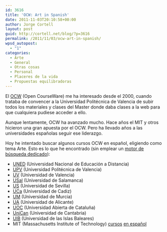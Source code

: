 ```yaml
---
id: 3616
title: 'OCW: Art in Spanish'
date: 2011-11-03T20:10:58+00:00
author: Jorge Cortell
layout: post
guid: http://cortell.net/blog/?p=3616
permalink: /2011/11/03/ocw-art-in-spanish/
wpsd_autopost:
  - "1"
categories:
  - Arte
  - General
  - Otras cosas
  - Personal
  - Placeres de la vida
  - Propuestas equilibradoras
---
```

El <a title="http://managersmagazine.com/index.php/2010/05/educacion-en-abierto-opencourseware/" href="http://managersmagazine.com/index.php/2010/05/educacion-en-abierto-opencourseware/" target="_blank">OCW</a> (Open CourseWare) me ha interesado desde el 2000, cuando trataba de convencer a la Universidad Politécnica de Valencia de subir todos los materiales y clases del Master donde daba clases a la web para que cualquiera pudiese acceder a ello.

Aunque lentamente, OCW ha avanzado mucho. Hace años el MIT y otros hicieron una gran apuesta por el OCW. Pero ha llevado años a las universidades españolas seguir ese liderazgo.

Hoy he intentado buscar algunos cursos OCW en español, eligiendo como tema Arte. Esto es lo que he encontrado (sin emplear un <a title="http://www.ocwsearch.com/" href="http://www.ocwsearch.com/" target="_blank">motor de búsqueda dedicado</a>):

  * <a title="http://ocw.innova.uned.es/ocwuniversia/historia-del-arte/" href="http://ocw.innova.uned.es/ocwuniversia/historia-del-arte/" target="_blank">UNED</a> (Universidad Nacional de Educación a Distancia)
  * <a title="http://www.upv.es/contenidos/OCW/menu_urlc.html?http://www.upv.es/pls/oalu/sic_asi.OCW_Ramasi?p_rama=H&p_idioma=c&p_vista=MSE" href="http://www.upv.es/contenidos/OCW/menu_urlc.html?http://www.upv.es/pls/oalu/sic_asi.OCW_Ramasi?p_rama=H&p_idioma=c&p_vista=MSE" target="_blank">UPV</a> (Universidad Politécnica de Valencia)
  * <a title="http://ocw.uv.es/Courses_listing" href="http://ocw.uv.es/Courses_listing" target="_blank">UV</a> (Universidad de Valencia)
  * <a title="http://ocw.usal.es/humanidades/" href="http://ocw.usal.es/humanidades/" target="_blank">USal</a> (Universidad de Salamanca)
  * <a title="http://ocwus.us.es/estetica-y-teoria-de-las-artes/" href="http://ocwus.us.es/estetica-y-teoria-de-las-artes/" target="_blank">US</a> (Universidad de Sevilla)
  * <a title="http://ocw.uca.es/course/category.php?id=5" href="http://ocw.uca.es/course/category.php?id=5" target="_blank">UCa</a> (Universidad de Cadiz)
  * <a title="http://ocw.um.es/artes-1" href="http://ocw.um.es/artes-1" target="_blank">UM</a> (Universidad de Murcia)
  * <a title="http://blogs.ua.es/opencourseware/category/humanidades/" href="http://blogs.ua.es/opencourseware/category/humanidades/" target="_blank">UA</a> (Universidad de Alicante)
  * <a title="http://ocw.uoc.edu/humanidades/" href="http://ocw.uoc.edu/humanidades/" target="_blank">UOC</a> (Universidad Abierta de Cataluña)
  * <a title="http://ocw.unican.es/cursos" href="http://ocw.unican.es/cursos" target="_blank">UniCan</a> (Universidad de Cantabria)
  * <a title="http://ocw.uib.es/ocw/arquitectura" href="http://ocw.uib.es/ocw/arquitectura" target="_blank">UIB</a> (Universidad de las Islas Baleares)
  * MIT (Massachusetts Institute of Technology) <a title="http://mit.ocw.universia.net/Media-Arts-and-Sciences/index.htm" href="http://mit.ocw.universia.net/Media-Arts-and-Sciences/index.htm" target="_blank">cursos</a> <a title="http://ocw.mit.edu/courses/translated-courses/spanish/" href="http://ocw.mit.edu/courses/translated-courses/spanish/" target="_blank">en español</a>